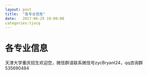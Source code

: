```yaml
---
layout: post
title:  "各专业信息"
date:   2017-06-25 19:09:00
categories:tjucq
---
```

# 各专业信息
天津大学重庆招生欢迎您，微信群请联系微信号zycBryant24，qq咨询群535690484